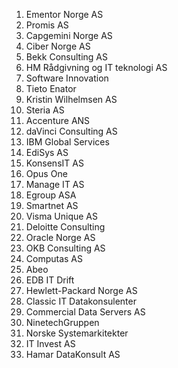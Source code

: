 1. Ementor Norge AS
2. Promis AS
3. Capgemini Norge AS
4. Ciber Norge AS
5. Bekk Consulting AS
6. HM Rådgivning og IT teknologi AS
7. Software Innovation
8. Tieto Enator
9. Kristin Wilhelmsen AS
10. Steria AS
11. Accenture ANS
12. daVinci Consulting AS
13. IBM Global Services
14. EdiSys AS
15. KonsensIT AS
16. Opus One
17. Manage IT AS
18. Egroup ASA
19. Smartnet AS
20. Visma Unique AS
21. Deloitte Consulting
22. Oracle Norge AS
23. OKB Consulting AS
24. Computas AS
25. Abeo
26. EDB IT Drift
26. Hewlett-Packard Norge AS
27. Classic IT Datakonsulenter
28. Commercial Data Servers AS
29. NinetechGruppen
30. Norske Systemarkitekter
31. IT Invest AS
32. Hamar DataKonsult AS
